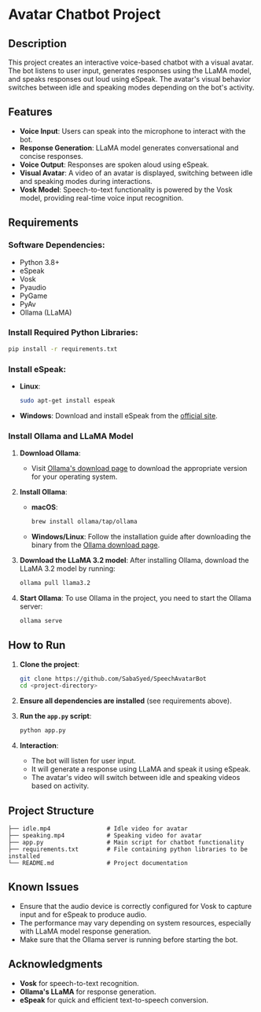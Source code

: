 # Avatar Chatbot Project

## Description

This project creates an interactive voice-based chatbot with a visual avatar. The bot listens to user input, generates responses using the LLaMA model, and speaks responses out loud using eSpeak. The avatar's visual behavior switches between idle and speaking modes depending on the bot's activity.

## Features

- **Voice Input**: Users can speak into the microphone to interact with the bot.
- **Response Generation**: LLaMA model generates conversational and concise responses.
- **Voice Output**: Responses are spoken aloud using eSpeak.
- **Visual Avatar**: A video of an avatar is displayed, switching between idle and speaking modes during interactions.
- **Vosk Model**: Speech-to-text functionality is powered by the Vosk model, providing real-time voice input recognition.

## Requirements

### Software Dependencies:

- Python 3.8+
- eSpeak
- Vosk
- Pyaudio
- PyGame
- PyAv
- Ollama (LLaMA)

### Install Required Python Libraries:

```bash
pip install -r requirements.txt
```

### Install eSpeak:

- **Linux**:
  ```bash
  sudo apt-get install espeak
  ```

- **Windows**:
  Download and install eSpeak from the [official site](http://espeak.sourceforge.net/).

### Install Ollama and LLaMA Model

1. **Download Ollama**:
   - Visit [Ollama's download page](https://ollama.com/downloads) to download the appropriate version for your operating system.

2. **Install Ollama**:
   - **macOS**:
     ```bash
     brew install ollama/tap/ollama
     ```
   - **Windows/Linux**:
     Follow the installation guide after downloading the binary from the [Ollama download page](https://ollama.com/downloads).

3. **Download the LLaMA 3.2 model**:
   After installing Ollama, download the LLaMA 3.2 model by running:
   ```bash
   ollama pull llama3.2
   ```

4. **Start Ollama**:
   To use Ollama in the project, you need to start the Ollama server:
   ```bash
   ollama serve
   ```

## How to Run

1. **Clone the project**:
   ```bash
   git clone https://github.com/SabaSyed/SpeechAvatarBot
   cd <project-directory>
   ```

2. **Ensure all dependencies are installed** (see requirements above).

3. **Run the `app.py` script**:
   ```bash
   python app.py
   ```

4. **Interaction**:
   - The bot will listen for user input.
   - It will generate a response using LLaMA and speak it using eSpeak.
   - The avatar's video will switch between idle and speaking videos based on activity.

## Project Structure

```
├── idle.mp4                # Idle video for avatar
├── speaking.mp4            # Speaking video for avatar
├── app.py                  # Main script for chatbot functionality
├── requirements.txt        # File containing python libraries to be installed
└── README.md               # Project documentation
```

## Known Issues

- Ensure that the audio device is correctly configured for Vosk to capture input and for eSpeak to produce audio.
- The performance may vary depending on system resources, especially with LLaMA model response generation.
- Make sure that the Ollama server is running before starting the bot.

## Acknowledgments

- **Vosk** for speech-to-text recognition.
- **Ollama's LLaMA** for response generation.
- **eSpeak** for quick and efficient text-to-speech conversion.
